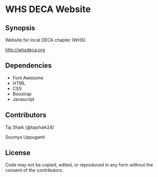 # WHS DECA Website

## Synopsis

Website for local DECA chapter (WHS).

<a>http://whsdeca.org</a>


## Dependencies

<ul>
<li>Font Awesome</li>
<li>HTML</li>
<li>CSS</li>
<li>Boostrap</li>
<li>Javascript</li>
</ul>


## Contributors

Taj Shaik (@tajshaik24)

Soumya Uppuganti

## License

Code may not be copied, edited, or reproduced in any form without the consent of the contributors.
